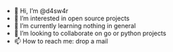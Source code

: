 - 👋 Hi, I’m @d4sw4r
- 👀 I’m interested in open source projects
- 🌱 I’m currently learning nothing in general
- 💞️ I’m looking to collaborate on go or python projects 
- 📫 How to reach me: drop a mail

<!---
d4sw4r/d4sw4r is a ✨ special ✨ repository because its `README.md` (this file) appears on your GitHub profile.
You can click the Preview link to take a look at your changes.
--->
